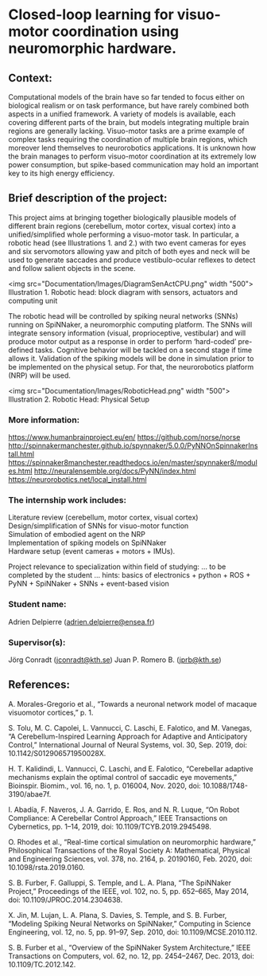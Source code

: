 # Closed-loop learning for visuo-motor coordination using neuromorphic hardware.

## Context:

Computational models of the brain have so far tended to focus either on biological realism or on task performance, but have rarely combined both aspects in a unified framework. A variety of models is available, each covering different parts of the brain, but models integrating multiple brain regions are generally lacking. Visuo-motor tasks are a prime example of complex tasks requiring the coordination of multiple brain regions, which moreover lend themselves to neurorobotics applications. It is unknown how the brain manages to perform visuo-motor coordination at its extremely low power consumption, but spike-based communication may hold an important key to its high energy efficiency.

## Brief description of the project:

This project aims at bringing together biologically plausible models of different brain regions (cerebellum, motor cortex, visual cortex) into a unified/simplified whole performing a visuo-motor task. In particular, a robotic head (see Illustrations 1. and 2.) with two event cameras for eyes and six servomotors allowing yaw and pitch of both eyes and neck will be used to generate saccades and produce vestibulo-ocular reflexes to detect and follow salient objects in the scene.

<img src="Documentation/Images/DiagramSenActCPU.png" width "500">
Illustration 1. Robotic head: block diagram with sensors, actuators and computing unit

The robotic head will be controlled by spiking neural networks (SNNs) running on SpiNNaker, a neuromorphic computing platform. The SNNs will integrate sensory information (visual, proprioceptive, vestibular) and will produce motor output as a response in order to perform ‘hard-coded’ pre-defined tasks. Cognitive behavior will be tackled on a second stage if time allows it. Validation of the spiking models will be done in simulation prior to be implemented on the physical setup. For that, the neurorobotics platform (NRP) will be used.

<img src="Documentation/Images/RoboticHead.png" width "500">
Illustration 2. Robotic Head: Physical Setup


### More information:
https://www.humanbrainproject.eu/en/
https://github.com/norse/norse
http://spinnakermanchester.github.io/spynnaker/5.0.0/PyNNOnSpinnakerInstall.html
https://spinnaker8manchester.readthedocs.io/en/master/spynnaker8/modules.html
http://neuralensemble.org/docs/PyNN/index.html
https://neurorobotics.net/local_install.html


### The internship work includes:
Literature review (cerebellum, motor cortex, visual cortex) 	
Design/simplification of SNNs for visuo-motor function 	
Simulation of embodied agent on the NRP 	
Implementation of spiking models on SpiNNaker 	
Hardware setup (event cameras + motors + IMUs).

Project relevance to specialization within field of studying:
… to be completed by the student … hints: basics of electronics + python + ROS + PyNN + SpiNNaker + SNNs + event-based vision

### Student name:
Adrien Delpierre (adrien.delpierre@ensea.fr)

### Supervisor(s):
Jörg Conradt (jconradt@kth.se)
Juan P. Romero B. (jprb@kth.se)


## References:

A. Morales-Gregorio et al., “Towards a neuronal network model of macaque visuomotor cortices,” p. 1.

S. Tolu, M. C. Capolei, L. Vannucci, C. Laschi, E. Falotico, and M. Vanegas, “A Cerebellum-Inspired Learning Approach for Adaptive and Anticipatory Control,” International Journal of Neural Systems, vol. 30, Sep. 2019, doi: 10.1142/S012906571950028X.

H. T. Kalidindi, L. Vannucci, C. Laschi, and E. Falotico, “Cerebellar adaptive mechanisms explain the optimal control of saccadic eye movements,” Bioinspir. Biomim., vol. 16, no. 1, p. 016004, Nov. 2020, doi: 10.1088/1748-3190/abae7f.

I. Abadía, F. Naveros, J. A. Garrido, E. Ros, and N. R. Luque, “On Robot Compliance: A Cerebellar Control Approach,” IEEE Transactions on Cybernetics, pp. 1–14, 2019, doi: 10.1109/TCYB.2019.2945498.

O. Rhodes et al., “Real-time cortical simulation on neuromorphic hardware,” Philosophical Transactions of the Royal Society A: Mathematical, Physical and Engineering Sciences, vol. 378, no. 2164, p. 20190160, Feb. 2020, doi: 10.1098/rsta.2019.0160.

S. B. Furber, F. Galluppi, S. Temple, and L. A. Plana, “The SpiNNaker Project,” Proceedings of the IEEE, vol. 102, no. 5, pp. 652–665, May 2014, doi: 10.1109/JPROC.2014.2304638.

X. Jin, M. Lujan, L. A. Plana, S. Davies, S. Temple, and S. B. Furber, “Modeling Spiking Neural Networks on SpiNNaker,” Computing in Science Engineering, vol. 12, no. 5, pp. 91–97, Sep. 2010, doi: 10.1109/MCSE.2010.112.

S. B. Furber et al., “Overview of the SpiNNaker System Architecture,” IEEE Transactions on Computers, vol. 62, no. 12, pp. 2454–2467, Dec. 2013, doi: 10.1109/TC.2012.142.
